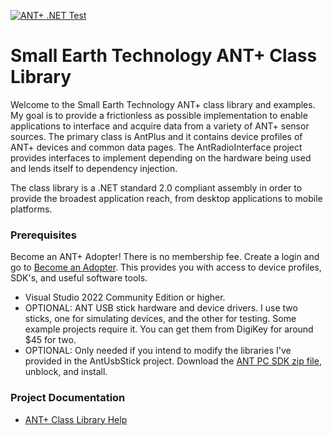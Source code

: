 [![ANT+ .NET Test](https://github.com/StephenHidem/AntPlus/actions/workflows/dotnet.yml/badge.svg)](https://github.com/StephenHidem/AntPlus/actions/workflows/dotnet.yml)
# Small Earth Technology ANT+ Class Library
Welcome to the Small Earth Technology ANT+ class library and examples. My goal is to provide a frictionless
as possible implementation to enable applications to interface and acquire data from a variety of ANT+
sensor sources. The primary class is AntPlus and it contains device profiles of ANT+ devices and common data pages.
The AntRadioInterface project provides interfaces to implement depending on the hardware being used and lends itself to
dependency injection.

The class library is a .NET standard 2.0 compliant assembly in order to provide the broadest application reach,
from desktop applications to mobile platforms.
### Prerequisites
Become an ANT+ Adopter! There is no membership fee. 
Create a login and go to [Become an Adopter](https://www.thisisant.com/my-ant/join-adopter). This provides you with access to
device profiles, SDK's, and useful software tools.
- Visual Studio 2022 Community Edition or higher.
- OPTIONAL: ANT USB stick hardware and device drivers. I use two sticks, one for simulating devices, and the other for
 testing. Some example projects require it.
You can get them from DigiKey for around $45 for two.
- OPTIONAL: Only needed if you intend to modify the libraries I've provided in the AntUsbStick project.
Download the [ANT PC SDK zip file](https://www.thisisant.com/resources/ant-windows-library-package-with-source-code/), unblock, and install.
### Project Documentation
* [ANT+ Class Library Help](http://stephenhidem.github.io/AntPlus)